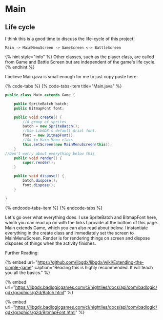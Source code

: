 # Main

## Life cycle

I think this is a good time to discuss the life-cycle of this project:

```
Main -> MainMenuScreen -> GameScreen <-> BattleScreen
```

{% hint style="info" %}
 Other classes, such as the player class, are called from Game and Battle Screen but are independent of the game's life cycle.
{% endhint %}

I believe Main.java is small enough for me to just copy paste here:

{% code-tabs %}
{% code-tabs-item title="Main.java" %}
```java
public class Main extends Game {

	public SpriteBatch batch;
	public BitmapFont font;

	public void create() {
	    //A group of sprites
		batch = new SpriteBatch();
		//Use LibGDX's default Arial font.
		font = new BitmapFont();
		//Go to Main Menu class
		this.setScreen(new MainMenuScreen(this));
	}
//Don't worry about everything below this
	public void render() {
		super.render();
	}

	public void dispose() {
		batch.dispose();
		font.dispose();
	}

}
```
{% endcode-tabs-item %}
{% endcode-tabs %}

Let's go over what everything does. I use SpriteBatch and BitmapFont here, which you can read up on with the links I provide at the bottom of this page. Main extends Game, which you can also read about below. I instantiate everything in the create class and immediately set the screen to MainMenuScreen. Render is for rendering things on screen and dispose disposes of things when the activity finishes.

Further Reading:

{% embed url="https://github.com/libgdx/libgdx/wiki/Extending-the-simple-game" caption="Reading this is highly recommended. It will teach you all the basics." %}



{% embed url="https://libgdx.badlogicgames.com/ci/nightlies/docs/api/com/badlogic/gdx/graphics/g2d/Batch.html" %}

{% embed url="https://libgdx.badlogicgames.com/ci/nightlies/docs/api/com/badlogic/gdx/graphics/g2d/BitmapFont.html" %}

